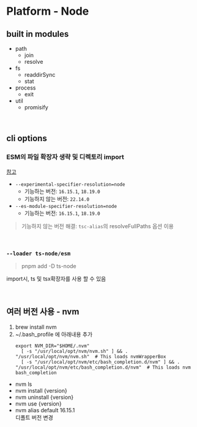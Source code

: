 # Platform - Node

## built in modules

- path
  - join
  - resolve
- fs
  - readdirSync
  - stat
- process
  - exit
- util
  - promisify

<br />

## cli options

### ESM의 파일 확장자 생략 및 디렉토리 import

[참고](https://stackoverflow.com/questions/64449464/error-err-unsupported-dir-import-directory-import-when-attempting-to-start-no)

- `--experimental-specifier-resolution=node`
  - 기능하는 버전: `16.15.1`, `18.19.0`
  - 기능하지 않는 버전: `22.14.0`
- `--es-module-specifier-resolution=node`
  - 기능하는 버전: `16.15.1`, `18.19.0`

> 기능하지 않는 버전 해결: `tsc-alias`의 resolveFullPaths 옵션 이용

<br />

### `--loader ts-node/esm`

> pnpm add -D ts-node

import시, ts 및 tsx확장자를 사용 할 수 있음

<br />

## 여러 버전 사용 - nvm

1. brew install nvm
2. ~/.bash_profile 에 아래내용 추가
   ```shell
   export NVM_DIR="$HOME/.nvm"
     [ -s "/usr/local/opt/nvm/nvm.sh" ] && . "/usr/local/opt/nvm/nvm.sh"  # This loads nvmWrapperBox
     [ -s "/usr/local/opt/nvm/etc/bash_completion.d/nvm" ] && . "/usr/local/opt/nvm/etc/bash_completion.d/nvm"  # This loads nvm bash_completion
   ```

- nvm ls
- nvm install {version}
- nvm uninstall {version}
- nvm use {version}
- nvm alias default 16.15.1\
  디폴트 버전 변경
